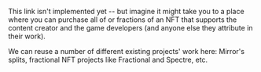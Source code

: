This link isn't implemented yet -- but imagine it might take you to a place where you can purchase all of or fractions of an NFT that supports the content creator and the game developers (and anyone else they attribute in their work).

We can reuse a number of different existing projects' work here: Mirror's splits, fractional NFT projects like Fractional and Spectre, etc.
